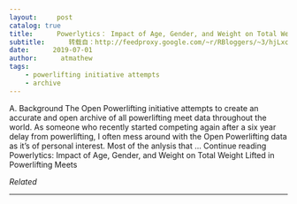 ```yaml
---
layout:     post
catalog: true
title:      Powerlytics： Impact of Age, Gender, and Weight on Total Weight Lifted in Powerlifting Meets
subtitle:      转载自：http://feedproxy.google.com/~r/RBloggers/~3/hjLxcCuvooo/
date:      2019-07-01
author:      atmathew
tags:
    - powerlifting initiative attempts
    - archive
---
```






A. Background The Open Powerlifting initiative attempts to create an accurate and open archive of all powerlifting meet data throughout the world. As someone who recently started competing again after a six year delay from powerlifting, I often mess around with the Open Powerlifting data as it’s of personal interest. Most of the anlysis that … Continue reading Powerlytics: Impact of Age, Gender, and Weight on Total Weight Lifted in Powerlifting Meets


*Related*







---
